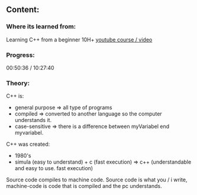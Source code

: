 ## Content:

### Where its learned from:
Learning C++ from a beginner 10H+ [youtube course / video](https://www.youtube.com/watch?v=GQp1zzTwrIg&list=WL&index=24&t=23s)

### Progress:
00:50:36 / 10:27:40

### Theory:

C++ is:
- general purpose => all type of programs
- compiled => converted to another language so the computer understands it.
- case-sensitive => there is a difference between myVariabel end myvariabel.

C++ was created:
- 1980's
- simula (easy to understand) + c (fast execution) => c++ (understandable and easy to use. fast execution)

Source code compiles to machine code.
Source code is what you / i write, machine-code is code that is compiled and the pc understands.

